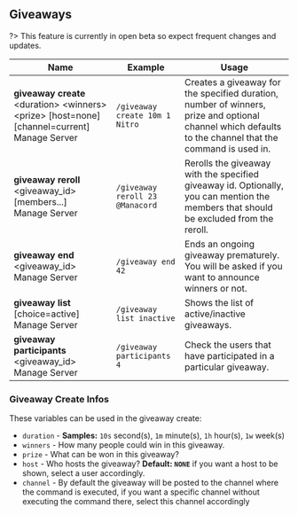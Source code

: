 ## Giveaways
?> This feature is currently in open beta so expect frequent changes and updates.

<!-- tabs:start -->

<!-- tab:Slash Commands -->
Name              | Example           | Usage                                                                         
 ---------------- | ----------------- | ----------------------------------------------------------------------------- 
**giveaway create** \<duration> \<winners> \<prize> [host=none] [channel=current]<br><span class="user-permissions">Manage Server</span> | `/giveaway create 10m 1 Nitro` | Creates a giveaway for the specified duration, number of winners, prize and optional channel which defaults to the channel that the command is used in.
**giveaway reroll** \<giveaway_id> [members...]<br><span class="user-permissions">Manage Server</span> | `/giveaway reroll 23 @Manacord` | Rerolls the giveaway with the specified giveaway id. Optionally, you can mention the members that should be excluded from the reroll.
**giveaway end** \<giveaway_id><br><span class="user-permissions">Manage Server</span> | `/giveaway end 42` | Ends an ongoing giveaway prematurely. You will be asked if you want to announce winners or not.
**giveaway list** [choice=active]<br><span class="user-permissions">Manage Server</span> | `/giveaway list inactive` | Shows the list of active/inactive giveaways.
**giveaway participants** \<giveaway_id><br><span class="user-permissions">Manage Server</span> | `/giveaway participants 4` | Check the users that have participated in a particular giveaway.

<!-- tabs:end -->

### Giveaway Create Infos
These variables can be used in the giveaway create:
- `duration` - **Samples:** `10s` second(s), `1m` minute(s), `1h` hour(s), `1w` week(s)
- `winners` - How many people could win in this giveaway.
- `prize` - What can be won in this giveaway?
- `host` - Who hosts the giveaway? **Default: `NONE`** if you want a host to be shown, select a user accordingly.
- `channel` - By default the giveaway will be posted to the channel where the command is executed, if you want a specific channel without executing the command there, select this channel accordingly